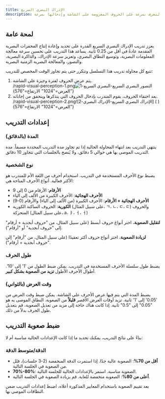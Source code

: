 ```yaml
---
title: الإدراك البصري السريع
description: التدريب على التعرف بسرعة على الحروف المعروضة على الشاشة وإدخالها بسرعة
---
```


## لمحة عامة

يعزز تدريب الإدراك البصري السريع القدرة على تحديد وإعادة إنتاج المحفزات البصرية المقدمة عادةً في أقل من 0.25 ثانية. يساعد هذا التدريب على تحسين سرعة معالجة المعلومات البصرية، وتوسيع النطاق البصري، وتعزيز سرعة الإدراك، والذاكرة البصرية، والتصور، والمعالجة البصرية الزمنية البصرية.

تتبع كل محاولة تدريب هذا التسلسل وتتكرر حتى يتم تجاوز الوقت المخصص للتدريب:

1. يتم عرض الحروف لفترة وجيزة على الشاشة.\
   /rapid-visual-perception-1.png![التصور البصري السريع-البصري السريع-1](){العرض="1024" الارتفاع="576"}
2. بعد اختفاء الحروف، يقوم المتدرب بإدخال الحروف التي يتذكرها ويتحقق من إجاباته.\
   /rapid-visual-perception-2.png![الإدراك البصري السريع-الإدراك البصري-2] ( ){العرض="1024" الارتفاع="576"}

## إعدادات التدريب

### المدة (بالدقائق)

ينتهي التدريب بعد انتهاء المحاولة الحالية إذا تم تجاوز مدة التدريب المحددة مسبقاً. مدة التدريب الموصى بها هي حوالي 5 دقائق، ولا يُنصح بالجلسات التي تتجاوز 10 دقائق.

### نوع الشخصية

يضبط نوع الأحرف المستخدمة في التدريب. استخدام أحرف من اللغة الأم للمتدرب هو الأكثر فعالية. أنواع الأحرف المتاحة هي:

- **الأرقام**: الأرقام من 0 إلى 9
- **الأحرف الهجائية**: الأحرف الكبيرة من الألف إلى الياء
- **الأحرف الهجائية + الأرقام**: الأحرف الكبيرة (من الألف إلى الياء) والأرقام (0-9)
- **الكورية**: الحروف الساكنة الكورية (على سبيل المثال، ㄱ، ㄴ، ㄷ، ㄷ) والحروف المتحركة (على سبيل المثال، а، ㅑ، ㅓ، ㅓ)

**لتقليل الصعوبة**، اختر أنواع حروف أبسط (على سبيل المثال، من "حروف أبجدية + أرقام" إلى "حروف أبجدية" أو "أرقام").

**لزيادة الصعوبة**، اختر أنواع حروف أكثر تعقيدًا (على سبيل المثال، من "أرقام" إلى "حروف أبجدية + أرقام").

### طول الحرف

يضبط طول سلسلة الأحرف المستخدمة في التدريب. يمكن ضبط الطول من '1' إلى '10'. أطوال الأحرف الأطول **تزيد من الصعوبة بشكل كبير**.

### وقت العرض (بالثواني)

يضبط المدة التي يتم فيها عرض الأحرف على الشاشة. يمكن ضبط وقت العرض من '0.05' إلى '1' ثانية. تزيد أوقات العرض الأقصر **قليلاً** من الصعوبة. النطاق الموصى به هو "0.05" إلى "0.5" ثانية. إذا كانت هناك حاجة إلى مزيد من تعديل الصعوبة، قم بتعديل طول الحرف بدلاً من ذلك.

## ضبط صعوبة التدريب

بناءً على نتائج التدريب، يمكنك تحديد ما إذا كانت الإعدادات الحالية مناسبة أم لا:

### الدقة/متوسط الدقة

- **أقل من 70%**: الصعوبة عالية جدًا. إذا استمرت الدقة المنخفضة (2-3 جلسات)، قلل من الصعوبة في الجلسة التالية.
- **70%-80%**: الصعوبة مناسبة. استمر بالإعدادات الحالية للجلسة التالية.
- **أعلى من 80%**: الصعوبة منخفضة للغاية. قم بزيادة الصعوبة في الجلسة التالية.

بعد تقييم الصعوبة باستخدام المعايير المذكورة أعلاه، اضبط إعدادات التدريب ضمن النطاقات الموصى بها.
